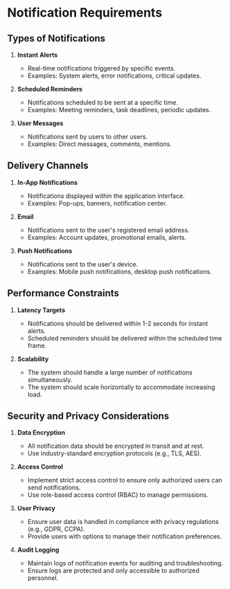# Notification Requirements

## Types of Notifications
1. **Instant Alerts**
   - Real-time notifications triggered by specific events.
   - Examples: System alerts, error notifications, critical updates.

2. **Scheduled Reminders**
   - Notifications scheduled to be sent at a specific time.
   - Examples: Meeting reminders, task deadlines, periodic updates.

3. **User Messages**
   - Notifications sent by users to other users.
   - Examples: Direct messages, comments, mentions.

## Delivery Channels
1. **In-App Notifications**
   - Notifications displayed within the application interface.
   - Examples: Pop-ups, banners, notification center.

2. **Email**
   - Notifications sent to the user's registered email address.
   - Examples: Account updates, promotional emails, alerts.

3. **Push Notifications**
   - Notifications sent to the user's device.
   - Examples: Mobile push notifications, desktop push notifications.

## Performance Constraints
1. **Latency Targets**
   - Notifications should be delivered within 1-2 seconds for instant alerts.
   - Scheduled reminders should be delivered within the scheduled time frame.

2. **Scalability**
   - The system should handle a large number of notifications simultaneously.
   - The system should scale horizontally to accommodate increasing load.

## Security and Privacy Considerations
1. **Data Encryption**
   - All notification data should be encrypted in transit and at rest.
   - Use industry-standard encryption protocols (e.g., TLS, AES).

2. **Access Control**
   - Implement strict access control to ensure only authorized users can send notifications.
   - Use role-based access control (RBAC) to manage permissions.

3. **User Privacy**
   - Ensure user data is handled in compliance with privacy regulations (e.g., GDPR, CCPA).
   - Provide users with options to manage their notification preferences.

4. **Audit Logging**
   - Maintain logs of notification events for auditing and troubleshooting.
   - Ensure logs are protected and only accessible to authorized personnel.

